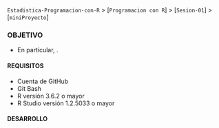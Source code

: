 `Estadistica-Programacion-con-R` > [`Programacion con R`] > [`Sesion-01`] > [`miniProyecto`] 

### OBJETIVO  

- En particular, .  

#### REQUISITOS
- Cuenta de GitHub  
- Git Bash  
- R versión 3.6.2 o mayor                                
- R Studio versión 1.2.5033 o mayor   

#### DESARROLLO

